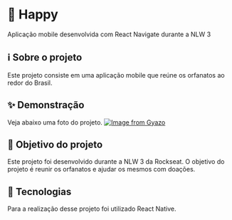 # 🧒 Happy
Aplicação mobile desenvolvida com React Navigate durante a NLW 3

## ℹ️ Sobre o projeto 
Este projeto consiste em uma aplicação mobile que reúne os orfanatos ao redor do Brasil.

## ✨ Demonstração
Veja abaixo uma foto do projeto.
[![Image from Gyazo](https://i.gyazo.com/9d5a18bb07d8664ba229873076368a53.png)](https://gyazo.com/9d5a18bb07d8664ba229873076368a53)


## 🎯 Objetivo do projeto
Este projeto foi desenvolvido durante a NLW 3 da Rockseat. O objetivo do projeto é reunir os orfanatos e ajudar os mesmos com doações.

## 📝 Tecnologias 
Para a realização desse projeto foi utilizado React Native.

